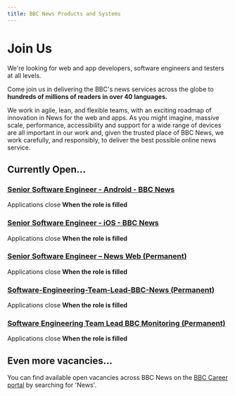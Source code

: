 ```yaml
---
title: BBC News Products and Systems
---
```

# Join Us

We're looking for web and app developers, software engineers and testers at all levels.

Come join us in delivering the BBC's news services across the globe to **hundreds of millions of readers in over 40 languages.**

We work in agile, lean, and flexible teams, with an exciting roadmap of innovation in News for the web and apps. As you might imagine, massive scale, performance, accessibility and support for a wide range of devices are all important in our work and, given the trusted place of BBC News, we work carefully, and responsibly, to deliver the best possible online news service.

## Currently Open...

### [Senior Software Engineer - Android - BBC News](https://careerssearch.bbc.co.uk/jobs/job/Senior-Software-Engineer-Android-Mobile-BBC-News-App/27145)
Applications close **When the role is filled**

### [Senior Software Engineer - iOS - BBC News](https://careerssearch.bbc.co.uk/jobs/job/Senior-Software-Engineer-iOS-BBC-News-App/27094)
Applications close **When the role is filled**

### [Senior Software Engineer – News Web (Permanent)](https://careerssearch.bbc.co.uk/jobs/job/Senior-Software-Engineer-BBC-News-Web-Javascript-NodeJS-AWS/26930)
Applications close **When the role is filled**

### [Software-Engineering-Team-Lead-BBC-News (Permanent)](https://careerssearch.bbc.co.uk/jobs/job/Software-Engineering-Team-Lead-BBC-News-Reach-Languages/26294)
Applications close **When the role is filled**

### [Software Engineering Team Lead BBC Monitoring (Permanent)](https://careerssearch.bbc.co.uk/jobs/job/Software-Engineering-Team-Lead-BBC-Monitoring/27969)
Applications close **When the role is filled**


## Even more vacancies...
You can find available open vacancies across BBC News on the [BBC Career portal](http://careerssearch.bbc.co.uk/jobs/search) by searching for 'News'.
